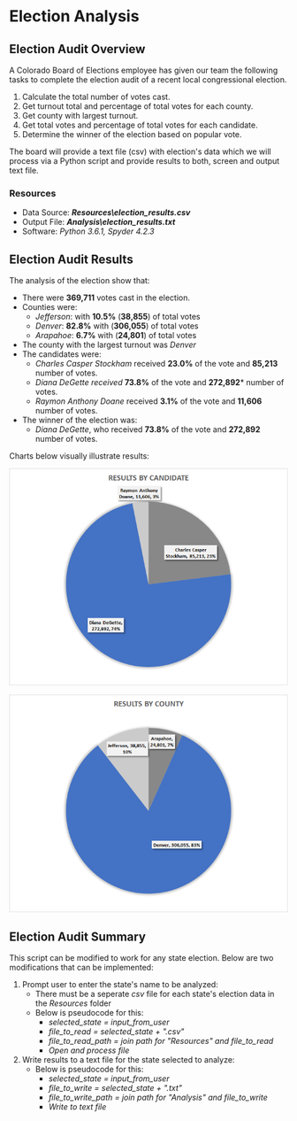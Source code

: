 # Election Analysis
## Election Audit Overview
A Colorado Board of Elections employee has given our team the following tasks to complete the election audit of a recent local congressional election.
1. Calculate the total number of votes cast.
2. Get turnout total and percentage of total votes for each county.
3. Get county with largest turnout.
2. Get total votes and percentage of total votes for each candidate.
5. Determine the winner of the election based on popular vote.

The board will provide a text file (csv) with election's data which we will process via a Python script and provide results to both, screen and output text file.

### Resources
- Data Source: ***Resources\election_results.csv***
- Output File: ***Analysis\election_results.txt***
- Software: *Python 3.6.1, Spyder 4.2.3*
## Election Audit Results
The analysis of the election show that:
- There were **369,711** votes cast in the election.
- Counties were:
  - *Jefferson*: with **10.5%** (**38,855**) of total votes
  - *Denver*: **82.8%** with (**306,055**) of total votes
  - *Arapahoe*: **6.7%** with (**24,801**) of total votes
- The county with the largest turnout was *Denver*
- The candidates were:
  - *Charles Casper Stockham* received **23.0%** of the vote and **85,213** number of votes.
  - *Diana DeGette received* **73.8%** of the vote and **272,892*** number of votes.
  - *Raymon Anthony Doane* received **3.1%** of the vote and **11,606** number of votes.
- The winner of the election was: 
  - *Diana DeGette*, who received **73.8%** of the vote and **272,892** number of votes.

Charts below visually illustrate results:

![Results by Candidate](./Resources/results_by_candidate.png)

![Results by County](./Resources/results_by_county.png)

## Election Audit Summary
This script can be modified to work for any state election. Below are two modifications that can be implemented:
1. Prompt user to enter the state's name to be analyzed:
    - There must be a seperate *csv* file for each state's election data in the *Resources* folder
    - Below is pseudocode for this:
        - *selected_state = input_from_user*
        - *file_to_read = selected_state + ".csv"*
        - *file_to_read_path = join path for "Resources" and file_to_read*
        - *Open and process file*
2. Write results to a text file for the state selected to analyze:
    - Below is pseudocode for this:
        - *selected_state = input_from_user*
        - *file_to_write = selected_state + ".txt"*
        - *file_to_write_path = join path for "Analysis" and file_to_write*
        - *Write to text file*